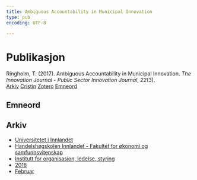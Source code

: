 ```yaml
---
title: Ambiguous Accountability in Municipal Innovation
type: pub
encoding: UTF-8

---
```

<h1>Publikasjon</h1>
<article id="csl-bib-container-L45IA3PT" class="csl-bib-container">
  <div class="csl-bib-body"> <div class="csl-entry">Ringholm, T. (2017). Ambiguous Accountability in Municipal Innovation. <i>The Innovation Journal - Public Sector Innovation Journal</i>, <i>22</i>(3).</div> </div>
  <div class="csl-bib-buttons">
    <a href="#taxonomy-article-L45IA3PT" alt="archive" class="csl-bib-button">Arkiv</a>
    <a href="https://app.cristin.no/results/show.jsf?id=1569520" alt="Cristin" class="csl-bib-button">Cristin</a>
    <a href="http://zotero.org/groups/5881554/items/L45IA3PT" alt="Zotero" class="csl-bib-button">Zotero</a>
    <a href="#keywords-article-L45IA3PT" alt="keywords" class="csl-bib-button">Emneord</a>
  </div>
  <div id="csl-bib-meta-container-L45IA3PT"></div>
</article>
<div id="csl-bib-meta-L45IA3PT" class="csl-bib-meta">
  <article id="keywords-article-L45IA3PT" class="keywords-article">
    <h1>Emneord</h1>
    
  </article>
  <article id="taxonomy-article-L45IA3PT" class="taxonomy-article">
    <h1>Arkiv</h1>
    <ul>
      <li>
        <a href="/nn/archive/?key=3DCRN523">Universitetet i Innlandet</a>
      </li>
      <li>
        <a href="/nn/archive/?key=DU8Q9LN9">Handelshøgskolen Innlandet - Fakultet for økonomi og samfunnsvitenskap</a>
      </li>
      <li>
        <a href="/nn/archive/?key=4LUWR3ZM">Institutt for organisasjon, ledelse, styring</a>
      </li>
      <li>
        <a href="/nn/archive/?key=32SCKVEY">2018</a>
      </li>
      <li>
        <a href="/nn/archive/?key=GFRHCIBE">Februar</a>
      </li>
    </ul>
  </article>
</div>
